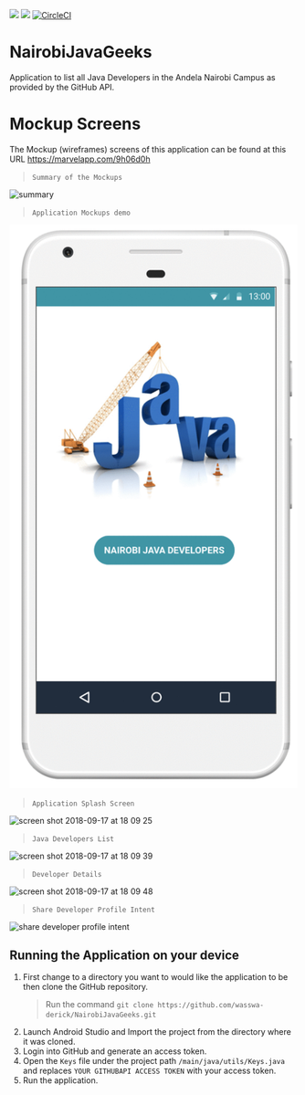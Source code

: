 <a href="https://codeclimate.com/github/wasswa-derick/NairobiJavaGeeks/maintainability"><img src="https://api.codeclimate.com/v1/badges/f4ad831b949a3803db8b/maintainability" /></a>
<a href="https://codeclimate.com/github/wasswa-derick/NairobiJavaGeeks/test_coverage"><img src="https://api.codeclimate.com/v1/badges/f4ad831b949a3803db8b/test_coverage" /></a>
[![CircleCI](https://circleci.com/gh/wasswa-derick/NairobiJavaGeeks/tree/ch-circleci-codeclimate-155738450.svg?style=svg)](https://circleci.com/gh/wasswa-derick/NairobiJavaGeeks/tree/ch-circleci-codeclimate-155738450)


# NairobiJavaGeeks
Application to list all Java Developers in the Andela Nairobi Campus as provided by the GitHub API.

# Mockup Screens
The Mockup (wireframes) screens of this application can be found at this URL https://marvelapp.com/9h06d0h

> `Summary of the Mockups`

<img width="1101" alt="summary" src="https://user-images.githubusercontent.com/39955231/45686956-1e049b00-bb56-11e8-8d86-f3f8bfcd33e9.png">

> `Application Mockups demo`

![Application Mockups demo](wireframes/nairobijavageeks.gif "Nairobi Java Developers")


> `Application Splash Screen`


<img width="385" alt="screen shot 2018-09-17 at 18 09 25" src="https://user-images.githubusercontent.com/39955231/45632005-facde300-baa4-11e8-83f5-9af37d845c4f.png">

> `Java Developers List`

<img width="382" alt="screen shot 2018-09-17 at 18 09 39" src="https://user-images.githubusercontent.com/39955231/45632007-facde300-baa4-11e8-8220-92e033a113d4.png">

> `Developer Details`

<img width="388" alt="screen shot 2018-09-17 at 18 09 48" src="https://user-images.githubusercontent.com/39955231/45632009-fb667980-baa4-11e8-82b3-b4e1a6ecbe47.png">

> `Share Developer Profile Intent`

<img width="383" alt="share developer profile intent" src="https://user-images.githubusercontent.com/39955231/45686955-1e049b00-bb56-11e8-8b6e-a7d9e3e0ccda.png">


## Running the Application on your device
1. First change to a directory you want to would like the application to be then clone the GitHub repository.
    > Run the command `git clone https://github.com/wasswa-derick/NairobiJavaGeeks.git`
2. Launch Android Studio and Import the project from the directory where it was cloned.
3. Login into GitHub and generate an access token.
4. Open the ```Keys``` file under the project path ```/main/java/utils/Keys.java``` and replaces ```YOUR GITHUBAPI ACCESS TOKEN``` with your access token.
5. Run the application.

